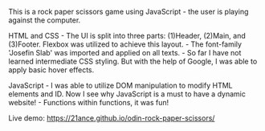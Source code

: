 This is a rock paper scissors game using JavaScript - the user is playing against the computer.

HTML and CSS
    - The UI is split into three parts: (1)Header, (2)Main, and (3)Footer. Flexbox was utilized to achieve this layout.
    - The font-family 'Josefin Slab' was imported and applied on all texts.
    - So far I have not learned intermediate CSS styling. But with the help of Google, I was able to apply basic hover effects.

JavaScript
    - I was able to utilize DOM manipulation to modify HTML elements and ID. Now I see why JavaScript is a must to have a dynamic website!
    - Functions within functions, it was fun!

Live demo: https://21ance.github.io/odin-rock-paper-scissors/
